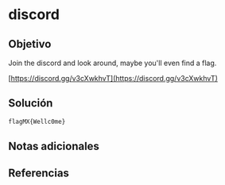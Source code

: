 # discord

## Objetivo
Join the discord and look around, maybe you'll even find a flag.

[https://discord.gg/v3cXwkhvT](https://discord.gg/v3cXwkhvT)
## Solución
```bash
flagMX{Wellc0me}
```
## Notas adicionales

## Referencias